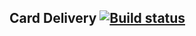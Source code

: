 ## Card Delivery [![Build status](https://ci.appveyor.com/api/projects/status/j3ldeauw7l0a2nxu?svg=true)](https://ci.appveyor.com/project/diananaum/carddelivery)
